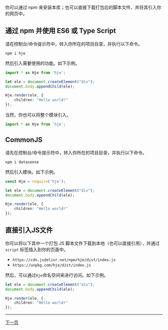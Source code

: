 你可以通过 npm 来安装本库；也可以直接下载打包后的脚本文件，并将其引入你的网页中。

## 通过 npm 并使用 ES6 或 Type Script

请在控制台/命令提示符中，转入你所在的项目目录，并执行以下命令。

```
npm i hje
```

然后引入需要使用的功能。如下示例。

```typescript
import * as Hje from 'hje';

let ele = document.createElement("div");
document.body.appendChild(ele);

Hje.render(ele, {
    children: "Hello world!"
});
```

当然，你也可以将整个模块引入。


```typescript
import * as Hje from 'hje';
```

## CommonJS

请先在控制台/命令提示符中，转入你所在的项目目录，并执行以下命令。

```
npm i datasense
```

然后引入模块。如下示例。

```typescript
const Hje = require('hje');

let ele = document.createElement("div");
document.body.appendChild(ele);

Hje.render(ele, {
    children: "Hello world!"
});
```

## 直接引入JS文件

你可以将以下其中一个打包 JS 脚本文件下载到本地（也可以直接引用），并通过 `script` 标签插入到你的页面中。

- `https://cdn.jsdelivr.net/npm/hje/dist/index.js`
- `https://unpkg.com/hje/dist/index.js`

然后，可以通过`Hje`命名空间来进行访问。如下示例。

```typescript
let ele = document.createElement("div");
document.body.appendChild(ele);

Hje.render(ele, {
    children: "Hello world!"
});
```

<!-- End -->
---

[下一页](../tohtml/)
